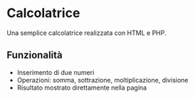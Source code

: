 # Calcolatrice

Una semplice calcolatrice realizzata con HTML e PHP.

## Funzionalità
- Inserimento di due numeri
- Operazioni: somma, sottrazione, moltiplicazione, divisione
- Risultato mostrato direttamente nella pagina
